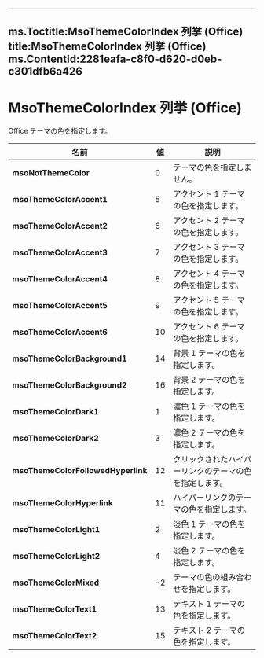 

---
ms.Toctitle:MsoThemeColorIndex 列挙 (Office)
title:MsoThemeColorIndex 列挙 (Office)
ms.ContentId:2281eafa-c8f0-d620-d0eb-c301dfb6a426
---
# MsoThemeColorIndex 列挙 (Office)




Office テーマの色を指定します。

|**名前**|**値**|**説明**|
|---|---|---|
|**msoNotThemeColor**|0|テーマの色を指定しません。|
|**msoThemeColorAccent1**|5|アクセント 1 テーマの色を指定します。|
|**msoThemeColorAccent2**|6|アクセント 2 テーマの色を指定します。|
|**msoThemeColorAccent3**|7|アクセント 3 テーマの色を指定します。|
|**msoThemeColorAccent4**|8|アクセント 4 テーマの色を指定します。|
|**msoThemeColorAccent5**|9|アクセント 5 テーマの色を指定します。|
|**msoThemeColorAccent6**|10|アクセント 6 テーマの色を指定します。|
|**msoThemeColorBackground1**|14|背景 1 テーマの色を指定します。|
|**msoThemeColorBackground2**|16|背景 2 テーマの色を指定します。|
|**msoThemeColorDark1**|1|濃色 1 テーマの色を指定します。|
|**msoThemeColorDark2**|3|濃色 2 テーマの色を指定します。|
|**msoThemeColorFollowedHyperlink**|12|クリックされたハイパーリンクのテーマの色を指定します。|
|**msoThemeColorHyperlink**|11|ハイパーリンクのテーマの色を指定します。|
|**msoThemeColorLight1**|2|淡色 1 テーマの色を指定します。|
|**msoThemeColorLight2**|4|淡色 2 テーマの色を指定します。|
|**msoThemeColorMixed**|-2|テーマの色の組み合わせを指定します。|
|**msoThemeColorText1**|13|テキスト 1 テーマの色を指定します。|
|**msoThemeColorText2**|15|テキスト 2 テーマの色を指定します。|




